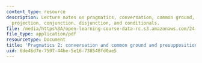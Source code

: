 ```yaml
---
content_type: resource
description: Lecture notes on pragmatics, conversation, common ground, presupposition
  projection, conjunction, disjunction, and conditionals.
file: /media/https%3A/open-learning-course-data-rc.s3.amazonaws.com/24-910-topics-in-linguistic-theory-propositional-attitudes-spring-2009/6de46d7e759744be5e16738548fd0ae5_MIT24_910s09_lec10.pdf
file_type: application/pdf
resourcetype: Document
title: 'Pragmatics 2: conversation and common ground and presupposition (cont.)'
uid: 6de46d7e-7597-44be-5e16-738548fd0ae5
---
```

